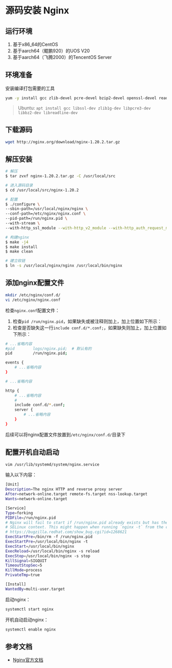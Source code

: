 # 源码安装 Nginx

## 运行环境

1. 基于x86_64的CentOS
2. 基于aarch64（鲲鹏920）的UOS V20
3. 基于aarch64（飞腾2000）的TencentOS Server

## 环境准备

安装编译打包需要的工具

```bash
yum -y install gcc zlib-devel pcre-devel bzip2-devel openssl-devel readline-devel
```
> Ubuntu: ``apt install gcc libssl-dev zlib1g-dev libpcre3-dev libbz2-dev libreadline-dev``

## 下载源码

```bash
wget http://nginx.org/download/nginx-1.20.2.tar.gz
```

## 解压安装

```bash
# 解压
$ tar zvxf nginx-1.20.2.tar.gz -C /usr/local/src

# 进入源码目录
$ cd /usr/local/src/nginx-1.20.2

# 配置
$ ./configure \
--sbin-path=/usr/local/nginx/nginx \
--conf-path=/etc/nginx/nginx.conf \
--pid-path=/run/nginx.pid \
--with-stream \
--with-http_ssl_module --with-http_v2_module --with-http_auth_request_module

# 构建nginx
$ make -j4
$ make install
$ make clean

# 建立软链
$ ln -s /usr/local/nginx/nginx /usr/local/bin/nginx
```

## 添加nginx配置文件

```bash
mkdir /etc/nginx/conf.d/
vi /etc/nginx/nginx.conf
```

检查``nginx.conf``配置文件：

1. 检查``pid /run/nginx.pid``，如果缺失或被注释则加上，加上位置如下所示：
2. 检查是否缺失这一行``include conf.d/*.conf;``，如果缺失则加上，加上位置如下所示：

```bash
# ...省略内容
#pid        logs/nginx.pid;  # 默认有的
pid         /run/nginx.pid;

events {
    # ...省略内容
}

# ...省略内容

http {
    # ...省略内容
    # 
    include conf.d/*.conf;    
    server {
        # ...省略内容
    }
}

```

后续可以将nginx配置文件放置到``/etc/nginx/conf.d/``目录下



## 配置开机自动启动

```bash
vim /usr/lib/systemd/system/nginx.service
```

输入以下内容：

```bash
[Unit]
Description=The nginx HTTP and reverse proxy server
After=network-online.target remote-fs.target nss-lookup.target
Wants=network-online.target

[Service]
Type=forking
PIDFile=/run/nginx.pid
# Nginx will fail to start if /run/nginx.pid already exists but has the wrong
# SELinux context. This might happen when running `nginx -t` from the cmdline.
# https://bugzilla.redhat.com/show_bug.cgi?id=1268621
ExecStartPre=/bin/rm -f /run/nginx.pid
ExecStartPre=/usr/local/bin/nginx -t
ExecStart=/usr/local/bin/nginx
ExecReload=/usr/local/bin/nginx -s reload
ExecStop=/usr/local/bin/nginx -s stop
KillSignal=SIGQUIT
TimeoutStopSec=5
KillMode=process
PrivateTmp=true

[Install]
WantedBy=multi-user.target
```

启动nginx：

```bash
systemctl start nginx
```

开机自动启动nginx：

```bash
systemctl enable nginx
```

## 参考文档

- [Nginx官方文档](https://docs.nginx.com/nginx/admin-guide/installing-nginx/installing-nginx-open-source/#downloading-the-sources)
